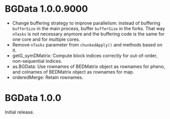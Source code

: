 # BGData 1.0.0.9000

- Change buffering strategy to improve parallelism: instead of buffering
  `bufferSize` in the main process, buffer `bufferSize` in the forks. That way
  `nTasks` is not necessary anymore and the buffering code is the same for one
  core and for multiple cores.
- Remove `nTasks` parameter from `chunkedApply()` and methods based on it.
- getG_symDMatrix: Compute block indices correctly for out-of-order,
  non-sequential indices.
- as.BGData: Use rownames of BEDMatrix object as rownames for pheno, and
  colnames of BEDMatrix object as rownames for map.
- orderedMerge: Retain rownames.


# BGData 1.0.0

Initial release.
